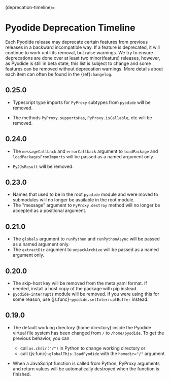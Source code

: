 (deprecation-timeline)=

# Pyodide Deprecation Timeline

Each Pyodide release may deprecate certain features from previous releases in a
backward incompatible way. If a feature is deprecated, it will continue to work
until its removal, but raise warnings. We try to ensure deprecations are done
over at least two minor(feature) releases, however, as Pyodide is still in beta
state, this list is subject to change and some features can be removed without
deprecation warnings. More details about each item can often be found in the
{ref}`changelog`.

## 0.25.0

- Typescript type imports for `PyProxy` subtypes from `pyodide` will be removed.

- The methods `PyProxy.supportsHas`, `PyProxy.isCallable`, etc will be removed.

## 0.24.0

- The `messageCallback` and `errorCallback` argument to `loadPackage` and
  `loadPackagesFromImports` will be passed as a named argument only.

- `Py2JsResult` will be removed.

## 0.23.0

- Names that used to be in the root `pyodide` module and were moved to submodules
  will no longer be available in the root module.
- The "message" argument to `PyProxy.destroy` method will no longer be accepted
  as a positional argument.

## 0.21.0

- The `globals` argument to `runPython` and `runPythonAsync` will be passed as a
  named argument only.
- The `extractDir` argument to `unpackArchive` will be passed as a named
  argument only.

## 0.20.0

- The skip-host key will be removed from the meta.yaml format. If needed,
  install a host copy of the package with pip instead.
- `pyodide-interrupts` module will be removed. If you were using this for some
  reason, use {js:func}`~pyodide.setInterruptBuffer` instead.

## 0.19.0

- The default working directory (home directory) inside the Pyodide virtual file
  system has been changed from `/` to `/home/pyodide`. To get the previous
  behavior, you can

  - call `os.chdir("/")` in Python to change working directory or
  - call {js:func}`~globalThis.loadPyodide` with the `homedir="/"`
    argument

- When a JavaScript function is called from Python, PyProxy arguments and return
  values will be automatically destroyed when the function is finished.
